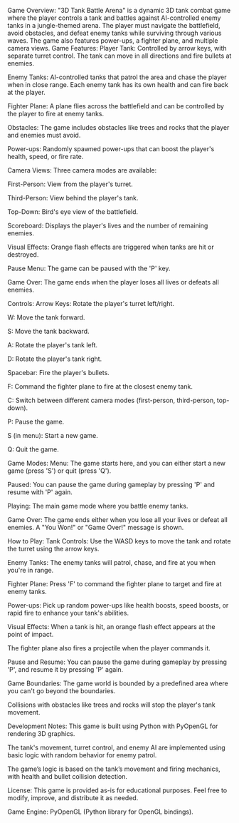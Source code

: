 Game Overview:
"3D Tank Battle Arena" is a dynamic 3D tank combat game where the player controls a tank and battles against AI-controlled enemy tanks in a jungle-themed arena. The player must navigate the battlefield, avoid obstacles, and defeat enemy tanks while surviving through various waves. The game also features power-ups, a fighter plane, and multiple camera views.
Game Features:
Player Tank: Controlled by arrow keys, with separate turret control. The tank can move in all directions and fire bullets at enemies.

Enemy Tanks: AI-controlled tanks that patrol the area and chase the player when in close range. Each enemy tank has its own health and can fire back at the player.

Fighter Plane: A plane flies across the battlefield and can be controlled by the player to fire at enemy tanks.

Obstacles: The game includes obstacles like trees and rocks that the player and enemies must avoid.

Power-ups: Randomly spawned power-ups that can boost the player's health, speed, or fire rate.

Camera Views: Three camera modes are available:

First-Person: View from the player's turret.

Third-Person: View behind the player's tank.

Top-Down: Bird's eye view of the battlefield.

Scoreboard: Displays the player's lives and the number of remaining enemies.

Visual Effects: Orange flash effects are triggered when tanks are hit or destroyed.

Pause Menu: The game can be paused with the 'P' key.

Game Over: The game ends when the player loses all lives or defeats all enemies.

Controls:
Arrow Keys: Rotate the player's turret left/right.

W: Move the tank forward.

S: Move the tank backward.

A: Rotate the player's tank left.

D: Rotate the player's tank right.

Spacebar: Fire the player's bullets.

F: Command the fighter plane to fire at the closest enemy tank.

C: Switch between different camera modes (first-person, third-person, top-down).

P: Pause the game.

S (in menu): Start a new game.

Q: Quit the game.


Game Modes:
Menu: The game starts here, and you can either start a new game (press 'S') or quit (press 'Q').

Paused: You can pause the game during gameplay by pressing 'P' and resume with 'P' again.

Playing: The main game mode where you battle enemy tanks.

Game Over: The game ends either when you lose all your lives or defeat all enemies. A "You Won!" or "Game Over!" message is shown.

How to Play:
Tank Controls: Use the WASD keys to move the tank and rotate the turret using the arrow keys.

Enemy Tanks: The enemy tanks will patrol, chase, and fire at you when you're in range.

Fighter Plane: Press 'F' to command the fighter plane to target and fire at enemy tanks.

Power-ups: Pick up random power-ups like health boosts, speed boosts, or rapid fire to enhance your tank's abilities.

Visual Effects:
When a tank is hit, an orange flash effect appears at the point of impact.

The fighter plane also fires a projectile when the player commands it.

Pause and Resume:
You can pause the game during gameplay by pressing 'P', and resume it by pressing 'P' again.

Game Boundaries:
The game world is bounded by a predefined area where you can't go beyond the boundaries.

Collisions with obstacles like trees and rocks will stop the player's tank movement.

Development Notes:
This game is built using Python with PyOpenGL for rendering 3D graphics.

The tank's movement, turret control, and enemy AI are implemented using basic logic with random behavior for enemy patrol.

The game’s logic is based on the tank’s movement and firing mechanics, with health and bullet collision detection.

License:
This game is provided as-is for educational purposes. Feel free to modify, improve, and distribute it as needed.

Game Engine: PyOpenGL (Python library for OpenGL bindings).
